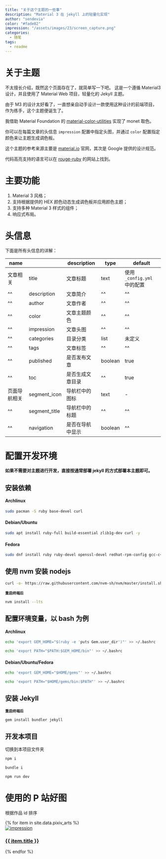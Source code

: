 ```yaml
---
title: "关于这个主题的一些事"
description: "Material 3 在 jekyll 上的轻量化实现"
author: "sendevia"
color: "#fade82"
impression: "/assets/images/23/screen_capture.png"
categories:
  - 随笔
tags:
  - readme
---
```


# 关于主题

不太擅长介绍，既然这个页面存在了，就简单写一下吧。 这是一个遵循 Material3 设计，并且使用了 Material Web 项目，轻量化的 Jekyll 主题。

由于 M3 的设计太好看了，一直想亲自动手设计一款使用这种设计的前端项目，作为练手，这个主题便诞生了。

我借助 Material Foundation 的 [material-color-utilities](https://github.com/material-foundation/material-color-utilities) 实现了 monet 取色。

你可以在每篇文章的头信息 `impression` 配置中指定头图，并通过 `color` 配置指定颜色来让主题生成调色板。

这个主题的参考来源主要是 [material.io](https://material.io) 官网，其次是 Google 提供的设计规范。

代码高亮支持的语言可以在 [rouge-ruby](https://rouge-ruby.github.io/docs/file.Languages.html) 的网站上找到。

# 主要功能

1. Material 3 风格；
2. 支持根据提供的 HEX 颜色动态生成调色板并应用颜色主题；
3. 支持多种 Material 3 样式的组件；
4. 响应式布局。

# 头信息

下面是所有头信息的详解：

| name                      || description      | type    | default                     |
| ---------- | ------------- | ---------------- | ------- | --------------------------- |
| 文章相关    | title         | 文章标题          | text    | 使用 `_config.yml` 中的配置  |
| ^^         | description   | 文章简介          | ^^      | ^^                          |
| ^^         | author        | 文章作者          | ^^      | ^^                          |
| ^^         | color         | 文章主题颜色       | ^^      | ^^                          |
| ^^         | impression    | 文章头图          | ^^      | ^^                          |
| ^^         | categories    | 目录分类          | list    | 未定义                       |
| ^^         | tags          | 文章标签          | ^^      | ^^                          |
| ^^         | published     | 是否发布文章       | boolean | true                        |
| ^^         | toc           | 是否生成文章目录   | ^^      | true                        |
| 页面导航相关 | segment_icon  | 导航栏中的图标    | text    | -                           |
| ^^         | segment_title | 导航栏中的标题     | ^^      | ^^                          |
| ^^         | navigation    | 是否在导航中显示   | boolean | ^^                          |

# 配置开发环境

**如果不需要对主题进行开发，直接按通常部署 jekyll 的方式部署本主题即可。**

## 安装依赖

#### Archlinux

```bash
sudo pacman -S ruby base-devel curl
```

#### Debian/Ubuntu

```bash
sudo apt install ruby-full build-essential zlib1g-dev curl -y
```

#### Fedora

```bash
sudo dnf install ruby ruby-devel openssl-devel redhat-rpm-config gcc-c++ @development-tools -y
```

## 使用 nvm 安装 nodejs

```bash
curl -o- https://raw.githubusercontent.com/nvm-sh/nvm/master/install.sh | bash
```

**`重启终端后`**

```bash
nvm install --lts
```

## 配置环境变量，以 bash 为例

#### Archlinux

```bash
echo 'export GEM_HOME="$(ruby -e 'puts Gem.user_dir')"' >> ~/.bashrc
```

```bash
echo 'export PATH="$PATH:$GEM_HOME/bin"' >> ~/.bashrc
```

#### Debian/Ubuntu/Fedora

```bash
echo 'export GEM_HOME="$HOME/gems"' >> ~/.bashrc
```

```bash
echo 'export PATH="$HOME/gems/bin:$PATH"' >> ~/.bashrc
```

## 安装 Jekyll

**`重启终端后`**

```bash
gem install bundler jekyll
```

## 开发本项目

切换到本项目文件夹

```bash
npm i
```

```bash
bundle i
```

```bash
npm run dev
```

# 使用的 P 站好图

根据作品 id 排序

<div class="p-pixivgallery">
  {% for item in site.data.pixiv_arts %}
  <a href="https://pixiv.net/artworks/{{ item.id }}" style="width: 240px" target="_blank">
    <div class="card" spec="focus">
      <div class="card-impression">
        <img src="/assets/images/{{ item.id }}_p0.webp" alt="impression" />
      </div>
      <div class="card-supporting">
        <h3>{{ item.title }}</h3>
      </div>
    </div>
  </a>
  {% endfor %}
</div>

